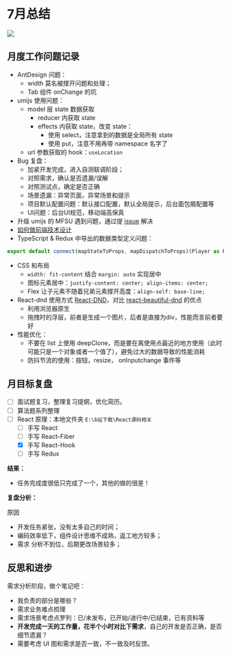 
# 7月总结

![](http://h2.ioliu.cn/bing/BeechTrees_ZH-CN9605292244_1920x1080.jpg)

## 月度工作问题记录

- AntDesign 问题：
  - width 莫名被撑开问题和处理；
  - Tab 组件 onChange 的坑
- umijs 使用问题：
  - model 层 state 数据获取
    - reducer 内获取 state
    - effects 内获取 state，改变 state：
      - 使用 select，注意拿到的数据是全局所有 state
      - 使用 put，注意不用再带 namespace 名字了
  - url 参数获取的 hook：`useLocation`
- Bug 复盘：
  - 加紧开发完成，进入自测联调阶段；
  - 对照需求，确认是否遗漏/误解
  - 对照测试点，确定是否正确
  - 场景遗漏：异常页面，异常场景和提示
  - 项目默认配置问题：默认接口配置，默认全局提示，后台面包屑配置等
  - UI问题：后台UI规范，移动端高保真
- 升级 umijs 的 MFSU 遇到问题，通过提 [issue](https://github.com/umijs/umi/issues/6938) 解决
- [如何做前端技术设计](../../read-notes/book-2.html)
- TypeScript  & Redux 中导出的数据类型定义问题：

```typescript
export default connect(mapStateToProps, mapDispatchToProps)(Player as React.ComponentType<PlayerPropsClass>);
```

- CSS 和布局
  - `width: fit-content` 结合 `margin: auto` 实现居中
  - 图标元素居中：`justify-content: center; align-items: center;`
  - Flex 让子元素不随着兄弟元素撑开高度：`align-self: base-line;`
- React-dnd 使用方式 [React-DND](https://github.com/react-dnd/react-dnd)，对比 [react-beautiful-dnd](https://react-beautiful-dnd.netlify.app/) 的优点
  - 利用浏览器原生
  - 拖拽时的浮层，前者是生成一个图片，后者是直接为div，性能而言前者要好
- 性能优化：
  - 不要在 list 上使用 deepClone，而是要在离使用点最近的地方使用（此时可能只是一个对象或者一个值了），避免过大的数据导致的性能消耗
  - 防抖节流的使用：按钮，resize， onInputchange 事件等

## 月目标复盘

- [ ] 面试题复习，整理复习提纲，优化简历。
- [ ] 算法题系列整理
- [ ] React 原理：本地文件夹 `E:\b站下载\React源码相关`
  - [ ] 手写 React 
  - [ ] 手写 React-Fiber
  - [x] 手写 React-Hook
  - [ ] 手写 Redux

**结果：**

- 任务完成度很低只完成了一个，其他的做的很差！

**复盘分析：**

原因

- 开发任务紧张，没有太多自己的时间；
- 编码效率低下，组件设计思维不成熟，返工地方较多；
- 需求 分析不到位，后期更改场景较多；



## 反思和进步

需求分析阶段，做个笔记吧：

- 我负责的部分是哪些？
- 需求业务难点梳理
- 需求场景考虑点罗列：已/未发布，已开始/进行中/已结束，已有资料等
- **开发完成一天的工作量，花半个小时对比下需求**，自己的开发是否正确，是否细节遗漏？
- 需要考虑 UI 图和需求是否一致，不一致及时反馈。









